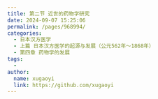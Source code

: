 ```yaml
---
title: 第二节 近世的药物学研究
date: 2024-09-07 15:25:06
permalink: /pages/968994/
categories:
  - 日本汉方医学
  - 上篇 日本汉方医学的起源与发展（公元562年～1868年）
  - 第四章 药物学的发展
tags:
  - 
author: 
  name: xugaoyi
  link: https://github.com/xugaoyi
---
```

